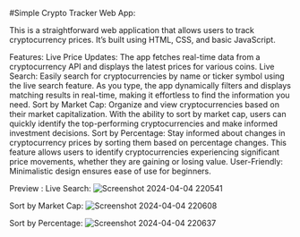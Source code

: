 #Simple Crypto Tracker Web App:

This is a straightforward web application that allows users to track cryptocurrency prices. It’s built using HTML, CSS, and basic JavaScript.

Features:
Live Price Updates: The app fetches real-time data from a cryptocurrency API and displays the latest prices for various coins.
Live Search: Easily search for cryptocurrencies by name or ticker symbol using the live search feature. As you type, the app dynamically filters and displays matching results in real-time, making it effortless to find the information you need.
Sort by Market Cap: Organize and view cryptocurrencies based on their market capitalization. With the ability to sort by market cap, users can quickly identify the top-performing cryptocurrencies and make informed investment decisions.
Sort by Percentage: Stay informed about changes in cryptocurrency prices by sorting them based on percentage changes. This feature allows users to identify cryptocurrencies experiencing significant price movements, whether they are gaining or losing value.
User-Friendly: Minimalistic design ensures ease of use for beginners.

Preview : 
Live Search:
![Screenshot 2024-04-04 220541](https://github.com/Jeba3210/Crypto_Tracker/assets/137270674/efd0a982-fc51-45d6-878a-f526a2bdf455)


Sort by Market Cap:
![Screenshot 2024-04-04 220608](https://github.com/Jeba3210/Crypto_Tracker/assets/137270674/5f187d53-0918-4724-9100-cbe3eae7f656)


Sort by Percentage: 
![Screenshot 2024-04-04 220637](https://github.com/Jeba3210/Crypto_Tracker/assets/137270674/1645bfe1-02d1-4c47-acd0-20ef73b70ebb)
